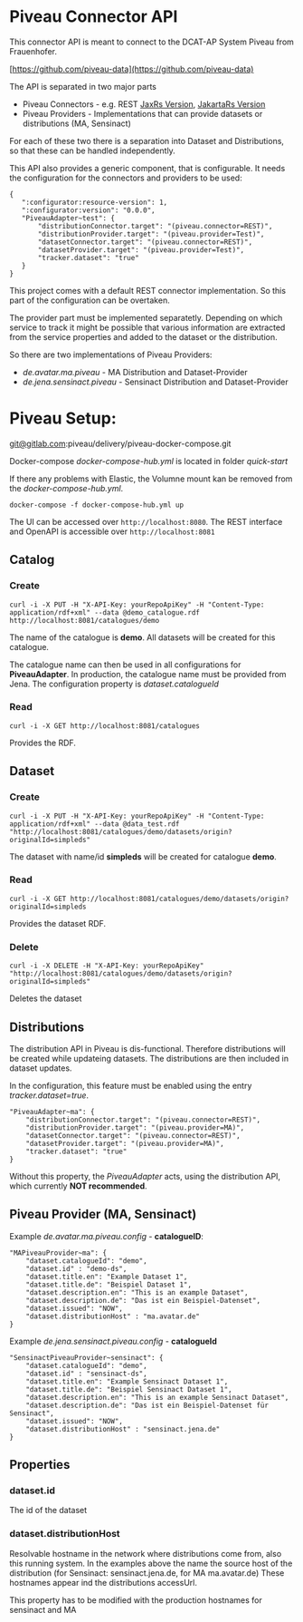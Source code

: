 # Piveau Connector API

This connector API is meant to connect to the DCAT-AP System Piveau from Frauenhofer.

[https://github.com/piveau-data](https://github.com/piveau-data)

The API is separated in two major parts

* Piveau Connectors - e.g. REST [JaxRs Version](../org.gecko.piveau.rest/readme.md), [JakartaRs Version](../de.jena.piveau.rest.jakarta/readme.md)
* Piveau Providers - Implementations that can provide datasets or distributions (MA, Sensinact)

For each of these two there is a separation into Dataset and Distributions, so that these can be handled independently.

This API also provides a generic component, that is configurable. It needs the configuration for the connectors and providers to be used:
 
 ```
 {
	":configurator:resource-version": 1,
	":configurator:version": "0.0.0",
	"PiveauAdapter~test": {
		"distributionConnector.target": "(piveau.connector=REST)",
		"distributionProvider.target": "(piveau.provider=Test)",
		"datasetConnector.target": "(piveau.connector=REST)",
		"datasetProvider.target": "(piveau.provider=Test)",
		"tracker.dataset": "true"
	}
}
 ```
 
This project comes with a default REST connector implementation. So this part of the configuration can be overtaken.
 
The provider part must be implemented separatetly. Depending on which service to track it might be possible that various information are extracted from the service properties and added to the dataset or the distribution.

So there are two implementations of Piveau Providers:
* *de.avatar.ma.piveau* - MA Distribution and Dataset-Provider
* *de.jena.sensinact.piveau* - Sensinact Distribution and Dataset-Provider

# Piveau Setup:

git@gitlab.com:piveau/delivery/piveau-docker-compose.git

Docker-compose *docker-compose-hub.yml* is located in folder *quick-start*

If there any problems with Elastic, the Volumne mount kan be removed from the *docker-compose-hub.yml*.

`docker-compose -f docker-compose-hub.yml up`

The UI can be accessed over `http://localhost:8080`. The REST interface and OpenAPI is accessible over `http://localhost:8081`

## Catalog

### Create

`curl -i -X PUT -H "X-API-Key: yourRepoApiKey" -H "Content-Type: application/rdf+xml" --data @demo_catalogue.rdf http://localhost:8081/catalogues/demo`

The name of the catalogue is **demo**. All datasets will be created for this catalogue. 

The catalogue name can then be used in all configurations for **PiveauAdapter**. In production, the catalogue name must be provided from Jena. The configuration property is *dataset.catalogueId*

### Read

`curl -i -X GET http://localhost:8081/catalogues`

Provides the RDF.


## Dataset

### Create

`curl -i -X PUT -H "X-API-Key: yourRepoApiKey" -H "Content-Type: application/rdf+xml" --data @data_test.rdf "http://localhost:8081/catalogues/demo/datasets/origin?originalId=simpleds"`

The dataset with name/id **simpleds** will be created for catalogue **demo**.

### Read

`curl -i -X GET http://localhost:8081/catalogues/demo/datasets/origin?originalId=simpleds`

Provides the dataset RDF.

### Delete

`curl -i -X DELETE -H "X-API-Key: yourRepoApiKey" "http://localhost:8081/catalogues/demo/datasets/origin?originalId=simpleds"`

Deletes the dataset

## Distributions

The distribution API in Piveau is dis-functional. Therefore distributions will be created while updateing datasets. The distributions are then included in dataset updates.

In the configuration, this feature must be enabled using the entry *tracker.dataset=true*.

```
"PiveauAdapter~ma": {
	"distributionConnector.target": "(piveau.connector=REST)",
	"distributionProvider.target": "(piveau.provider=MA)",
	"datasetConnector.target": "(piveau.connector=REST)",
	"datasetProvider.target": "(piveau.provider=MA)",
	"tracker.dataset": "true"
}
```

Without this property, the *PiveauAdapter* acts, using the distribution API, which currently **NOT recommended**.

## Piveau Provider (MA, Sensinact)


Example *de.avatar.ma.piveau.config* - **catalogueID**:

```
"MAPiveauProvider~ma": {
	"dataset.catalogueId": "demo",
	"dataset.id" : "demo-ds",
	"dataset.title.en": "Example Dataset 1",
	"dataset.title.de": "Beispiel Dataset 1",
	"dataset.description.en": "This is an example Dataset",
	"dataset.description.de": "Das ist ein Beispiel-Datenset",
	"dataset.issued": "NOW",
	"dataset.distributionHost" : "ma.avatar.de"
}
```

Example *de.jena.sensinact.piveau.config* - **catalogueId**

```
"SensinactPiveauProvider~sensinact": {
	"dataset.catalogueId": "demo",
	"dataset.id" : "sensinact-ds",
	"dataset.title.en": "Example Sensinact Dataset 1",
	"dataset.title.de": "Beispiel Sensinact Dataset 1",
	"dataset.description.en": "This is an example Sensinact Dataset",
	"dataset.description.de": "Das ist ein Beispiel-Datenset für Sensinact",
	"dataset.issued": "NOW",
	"dataset.distributionHost" : "sensinact.jena.de"
}
```

## Properties

### dataset.id

The id of the dataset

### dataset.distributionHost

Resolvable hostname in the network where distributions come from, also this running system. In the examples above the name the source host of the distribution (for Sensinact: sensinact.jena.de, for MA ma.avatar.de) These hostnames appear ind the distributions accessUrl.

This property has to be modified with the production hostnames for sensinact and MA

